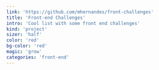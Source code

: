 ```yaml
---
link: 'https://github.com/mhernandes/front-challenges'
title: 'Front-end Challenges'
intro: 'Cool list with some front end challenges'
kind: 'project'
sizer: 'half'
color: 'red'
bg-color: 'red'
magic: 'grow'
categories: 'front-end'
---
```

